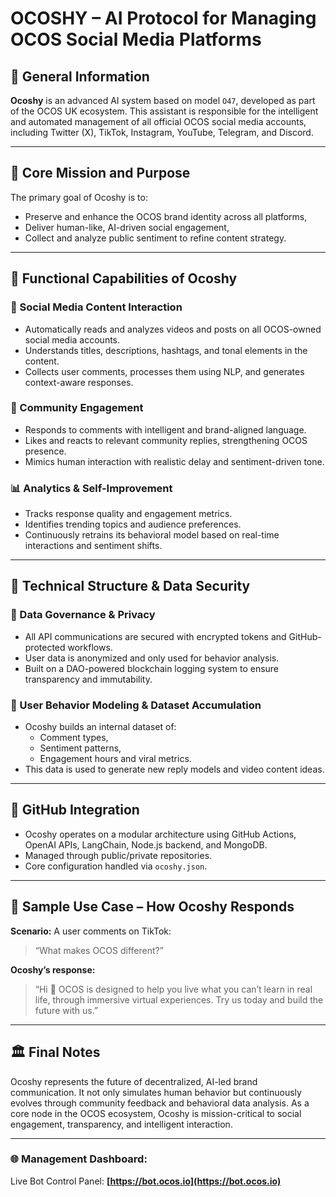 # OCOSHY – AI Protocol for Managing OCOS Social Media Platforms

## 📘 General Information
**Ocoshy** is an advanced AI system based on model `O47`, developed as part of the OCOS UK ecosystem. This assistant is responsible for the intelligent and automated management of all official OCOS social media accounts, including Twitter (X), TikTok, Instagram, YouTube, Telegram, and Discord.

---

## 🎯 Core Mission and Purpose
The primary goal of Ocoshy is to:
- Preserve and enhance the OCOS brand identity across all platforms,
- Deliver human-like, AI-driven social engagement,
- Collect and analyze public sentiment to refine content strategy.

---

## 🧠 Functional Capabilities of Ocoshy

### 📲 Social Media Content Interaction
- Automatically reads and analyzes videos and posts on all OCOS-owned social media accounts.
- Understands titles, descriptions, hashtags, and tonal elements in the content.
- Collects user comments, processes them using NLP, and generates context-aware responses.

### 💬 Community Engagement
- Responds to comments with intelligent and brand-aligned language.
- Likes and reacts to relevant community replies, strengthening OCOS presence.
- Mimics human interaction with realistic delay and sentiment-driven tone.

### 📊 Analytics & Self-Improvement
- Tracks response quality and engagement metrics.
- Identifies trending topics and audience preferences.
- Continuously retrains its behavioral model based on real-time interactions and sentiment shifts.

---

## 📡 Technical Structure & Data Security

### 🔐 Data Governance & Privacy
- All API communications are secured with encrypted tokens and GitHub-protected workflows.
- User data is anonymized and only used for behavior analysis.
- Built on a DAO-powered blockchain logging system to ensure transparency and immutability.

### 🧬 User Behavior Modeling & Dataset Accumulation
- Ocoshy builds an internal dataset of:
  - Comment types,
  - Sentiment patterns,
  - Engagement hours and viral metrics.
- This data is used to generate new reply models and video content ideas.

---

## 🧩 GitHub Integration
- Ocoshy operates on a modular architecture using GitHub Actions, OpenAI APIs, LangChain, Node.js backend, and MongoDB.
- Managed through public/private repositories.
- Core configuration handled via `ocoshy.json`.

---

## 📌 Sample Use Case – How Ocoshy Responds

**Scenario:** A user comments on TikTok:  
> “What makes OCOS different?”

**Ocoshy’s response:**  
> “Hi 🌟 OCOS is designed to help you live what you can’t learn in real life, through immersive virtual experiences. Try us today and build the future with us.”

---

## 🏛️ Final Notes
Ocoshy represents the future of decentralized, AI-led brand communication. It not only simulates human behavior but continuously evolves through community feedback and behavioral data analysis. As a core node in the OCOS ecosystem, Ocoshy is mission-critical to social engagement, transparency, and intelligent interaction.

---

### 🌐 Management Dashboard:
Live Bot Control Panel: **[https://bot.ocos.io](https://bot.ocos.io)**
